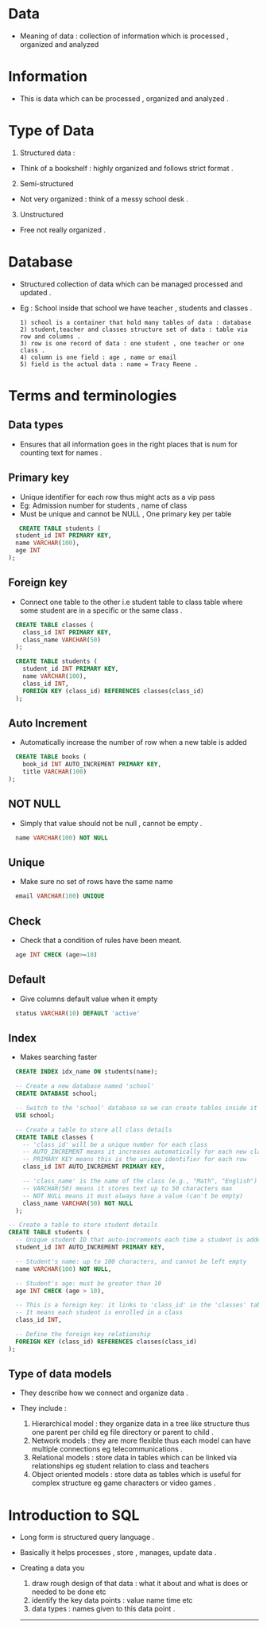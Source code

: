# Data 
- Meaning of data : collection of information which is processed , organized and analyzed 
# Information 
- This is data which can be processed , organized and analyzed .
# Type of Data 
1) Structured data :
- Think of a bookshelf : highly organized and follows strict format .
2) Semi-structured 
- Not very organized : think of a messy school desk .
3) Unstructured
- Free not really organized .

# Database 
- Structured collection of data which can be managed processed and updated .
- Eg : School inside that school we have teacher , students and classes .
      
      1) school is a container that hold many tables of data : database 
      2) student,teacher and classes structure set of data : table via row and columns .
      3) row is one record of data : one student , one teacher or one class .
      4) column is one field : age , name or email 
      5) field is the actual data : name = Tracy Reene .
# Terms and terminologies
## Data types 
- Ensures that all information goes in the right places that is num for counting text for names .
## Primary key 
- Unique identifier for each row thus might acts as a vip pass
- Eg: Admission number for students , name of class 
- Must be unique and cannot be NULL , One primary key per table
```SQL
   CREATE TABLE students (
  student_id INT PRIMARY KEY,
  name VARCHAR(100),
  age INT
);
```
## Foreign key 
- Connect one table to the other i.e student table to class table where some student are in a specific or the same class .
```SQL
  CREATE TABLE classes (
    class_id INT PRIMARY KEY,
    class_name VARCHAR(50)
  );

  CREATE TABLE students (
    student_id INT PRIMARY KEY,
    name VARCHAR(100),
    class_id INT,
    FOREIGN KEY (class_id) REFERENCES classes(class_id)
  );
```
## Auto Increment 
- Automatically increase the number of row when a new table is added 
```SQL
  CREATE TABLE books (
    book_id INT AUTO_INCREMENT PRIMARY KEY,
    title VARCHAR(100)
);
```
## NOT NULL
- Simply that value should not be null , cannot be empty .
```SQL
  name VARCHAR(100) NOT NULL
```
## Unique 
- Make sure no set of rows have the same name 
```SQL
  email VARCHAR(100) UNIQUE 
```
## Check
- Check that a condition of rules have been meant.
```SQL
  age INT CHECK (age>=18)
```
## Default 
- Give columns default value when it empty 
```SQL
  status VARCHAR(10) DEFAULT 'active'
```
## Index 
- Makes searching faster
```SQL
  CREATE INDEX idx_name ON students(name);
```

```SQL
  -- Create a new database named 'school'
  CREATE DATABASE school;

  -- Switch to the 'school' database so we can create tables inside it
  USE school;

  -- Create a table to store all class details
  CREATE TABLE classes (
    -- 'class_id' will be a unique number for each class
    -- AUTO_INCREMENT means it increases automatically for each new class
    -- PRIMARY KEY means this is the unique identifier for each row
    class_id INT AUTO_INCREMENT PRIMARY KEY,

    -- 'class_name' is the name of the class (e.g., "Math", "English")
    -- VARCHAR(50) means it stores text up to 50 characters max
    -- NOT NULL means it must always have a value (can't be empty)
    class_name VARCHAR(50) NOT NULL
  );

-- Create a table to store student details
CREATE TABLE students (
  -- Unique student ID that auto-increments each time a student is added
  student_id INT AUTO_INCREMENT PRIMARY KEY,

  -- Student's name: up to 100 characters, and cannot be left empty
  name VARCHAR(100) NOT NULL,

  -- Student's age: must be greater than 10
  age INT CHECK (age > 10),

  -- This is a foreign key: it links to 'class_id' in the 'classes' table
  -- It means each student is enrolled in a class
  class_id INT,

  -- Define the foreign key relationship
  FOREIGN KEY (class_id) REFERENCES classes(class_id)
);
```
## Type of data models 
- They describe how we connect and organize data .
- They include :
  
  1) Hierarchical model : they organize data in a tree like structure thus one parent per child eg file directory or parent to child .
  2) Network models : they are more flexible thus each model can have multiple connections eg telecommunications .
  3) Relational models : store data in tables which can be linked via relationships eg student relation to class and teachers 
  4) Object oriented models : store data as tables which is useful for complex structure eg game characters or video games .

# Introduction to SQL 
- Long form is structured query language .
- Basically it helps processes , store , manages, update data .
- Creating a data you 
   
  1) draw rough design of that data : what it about and what is does or needed to be done etc 
  2) identify the key data points : value name time etc 
  3) data types : names given to this data point .
  

  ___
  
 